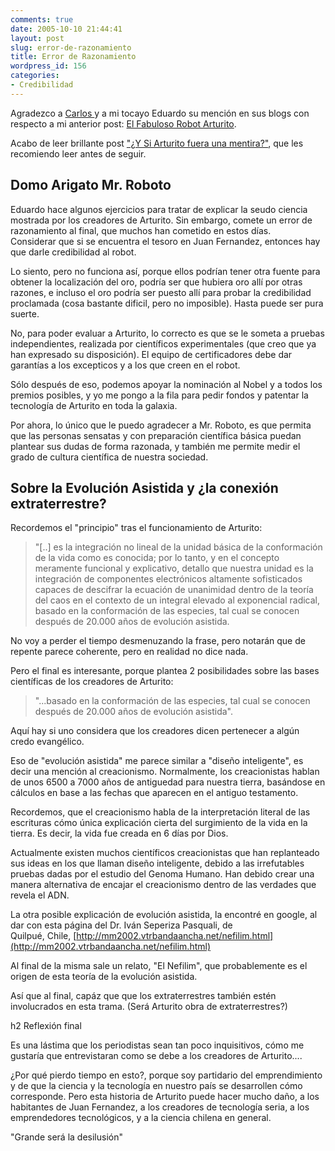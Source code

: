 ```yaml
---
comments: true
date: 2005-10-10 21:44:41
layout: post
slug: error-de-razonamiento
title: Error de Razonamiento
wordpress_id: 156
categories:
- Credibilidad
---
```


Agradezco a [Carlos ](http://cdp.blogsome.com/2005/10/10/arturito-y-la-seudo-ciencia/)y a mi tocayo Eduardo su mención en sus blogs con respecto a mi anterior post: [El Fabuloso Robot Arturito](http://www.lnds.net/archives/2005/10/el_fabuloso_rob.html).

Acabo de leer brillante post ["¿Y Si Arturito fuera una mentira?"](http://eduardo.f2o.org/archivo/2005/10/10/%c2%bfy-si-arturito-fuera-una-mentira/), que les recomiendo leer antes de seguir.

## Domo Arigato Mr. Roboto

Eduardo hace algunos ejercicios para tratar de explicar la seudo ciencia mostrada por los creadores de Arturito. Sin embargo, comete un error de razonamiento al final, que muchos han cometido en estos días.  
Considerar que si se encuentra el tesoro en Juan Fernandez, entonces hay que darle credibilidad al robot.

Lo siento, pero no funciona así, porque ellos podrían tener otra fuente para obtener la localización del oro, podría ser que hubiera oro allí por otras razones, e incluso el oro podría ser puesto allí para probar la credibilidad proclamada (cosa bastante dificil, pero no imposible). Hasta puede ser pura suerte.

No, para poder evaluar a Arturito, lo correcto es que se le someta a pruebas independientes, realizada por científicos experimentales (que creo que ya han expresado su disposición). El equipo de certificadores debe dar garantías a los excepticos y a los que creen en el robot.

Sólo después de eso, podemos apoyar la nominación al Nobel y a todos los premios posibles, y yo me pongo a la fila para pedir fondos y patentar la tecnología de Arturito en toda la galaxia.

Por ahora, lo único que le puedo agradecer a Mr. Roboto, es que permita que las personas sensatas y con preparación científica básica puedan plantear sus dudas de forma razonada, y también me permite medir el grado de cultura científica de nuestra sociedad.

## Sobre la Evolución Asistida y ¿la conexión extraterrestre?

Recordemos el "principio" tras el funcionamiento de Arturito:

> "[..] es la integración no lineal de la unidad básica de la conformación de la vida como es conocida; por lo tanto, y en el concepto meramente funcional y explicativo, detallo que nuestra unidad es la integración de componentes electrónicos altamente sofisticados capaces de descifrar la ecuación de unanimidad dentro de la teoría del caos en el contexto de un integral elevado al exponencial radical, basado en la conformación de las especies, tal cual se conocen después de 20.000 años de evolución asistida.

No voy a perder el tiempo desmenuzando la frase, pero notarán que de repente parece coherente, pero en realidad no dice nada.

Pero el final es interesante, porque plantea 2 posibilidades sobre las bases científicas de los creadores de Arturito:

> "...basado en la conformación de las especies, tal cual se conocen después de 20.000 años de evolución asistida".

Aquí hay si uno considera que los creadores dicen pertenecer a algún credo evangélico.

Eso de "evolución asistida" me parece similar a "diseño inteligente", es decir una mención al creacionismo. Normalmente, los creacionistas hablan de unos 6500 a 7000 años de antiguedad para nuestra tierra, basándose en cálculos en base a las fechas que aparecen en el antiguo testamento.

Recordemos, que el creacionismo habla de la interpretación literal de las escrituras cómo única explicación cierta del surgimiento de la vida en la tierra. Es decir, la vida fue creada en 6 días por Dios.

Actualmente existen muchos científicos creacionistas que han replanteado sus ideas en los que llaman diseño inteligente, debido a las irrefutables pruebas dadas por el estudio del Genoma Humano. Han debido crear una manera alternativa de encajar el creacionismo dentro de las verdades que revela el ADN.

La otra posible explicación de evolución asistida, la encontré en google, al dar con esta página del Dr. Iván Seperiza Pasquali, de   
Quilpué, Chile, [http://mm2002.vtrbandaancha.net/nefilim.html](http://mm2002.vtrbandaancha.net/nefilim.html)

Al final de la misma sale un relato, "El Nefilim", que probablemente es el origen de esta teoría de la evolución asistida.

Así que al final, capáz que que los extraterrestres también estén involucrados en esta trama. (Será Arturito obra de extraterrestres?)

h2 Reflexión final

Es una lástima que los periodistas sean tan poco inquisitivos, cómo me gustaría que entrevistaran como se debe a los creadores de Arturito....

¿Por qué pierdo tiempo en esto?, porque soy partidario del emprendimiento y de que la ciencia y la tecnología en nuestro país se desarrollen cómo corresponde. Pero esta historia de Arturito puede hacer mucho daño, a los habitantes de Juan Fernandez, a los creadores de tecnología seria, a los emprendedores tecnológicos, y a la ciencia chilena en general.

"Grande será la desilusión"



